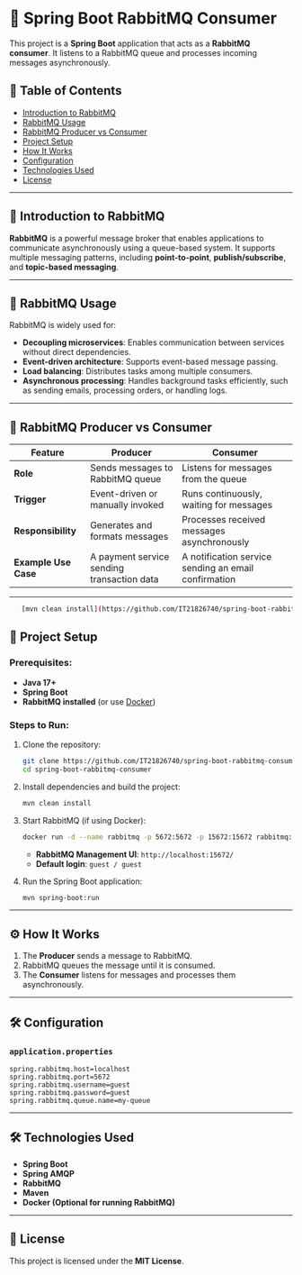 # 🐇 Spring Boot RabbitMQ Consumer  

This project is a **Spring Boot** application that acts as a **RabbitMQ consumer**. It listens to a RabbitMQ queue and processes incoming messages asynchronously.  

## 📌 Table of Contents  
- [Introduction to RabbitMQ](#introduction-to-rabbitmq)  
- [RabbitMQ Usage](#rabbitmq-usage)  
- [RabbitMQ Producer vs Consumer](#rabbitmq-producer-vs-consumer)  
- [Project Setup](#project-setup)  
- [How It Works](#how-it-works)  
- [Configuration](#configuration)  
- [Technologies Used](#technologies-used)  
- [License](#license)  

---

## 🐇 Introduction to RabbitMQ  

**RabbitMQ** is a powerful message broker that enables applications to communicate asynchronously using a queue-based system. It supports multiple messaging patterns, including **point-to-point**, **publish/subscribe**, and **topic-based messaging**.  

---

## 📌 RabbitMQ Usage  

RabbitMQ is widely used for:  
- **Decoupling microservices**: Enables communication between services without direct dependencies.  
- **Event-driven architecture**: Supports event-based message passing.  
- **Load balancing**: Distributes tasks among multiple consumers.  
- **Asynchronous processing**: Handles background tasks efficiently, such as sending emails, processing orders, or handling logs.  

---

## 🔄 RabbitMQ Producer vs Consumer  

| Feature       | Producer | Consumer |
|--------------|----------|----------|
| **Role**     | Sends messages to RabbitMQ queue | Listens for messages from the queue |
| **Trigger**  | Event-driven or manually invoked | Runs continuously, waiting for messages |
| **Responsibility** | Generates and formats messages | Processes received messages asynchronously |
| **Example Use Case** | A payment service sending transaction data | A notification service sending an email confirmation |

---

```bash
   [mvn clean install](https://github.com/IT21826740/spring-boot-rabbitmq-producer.git)
   ```

## 🚀 Project Setup  

### Prerequisites:  
- **Java 17+**  
- **Spring Boot**  
- **RabbitMQ installed** (or use [Docker](https://www.rabbitmq.com/download.html))  

### Steps to Run:  

1. Clone the repository:  
   ```bash
   git clone https://github.com/IT21826740/spring-boot-rabbitmq-consumer.git
   cd spring-boot-rabbitmq-consumer
   ```

2. Install dependencies and build the project:  
   ```bash
   mvn clean install
   ```

3. Start RabbitMQ (if using Docker):  
   ```bash
   docker run -d --name rabbitmq -p 5672:5672 -p 15672:15672 rabbitmq:management
   ```
   - **RabbitMQ Management UI**: `http://localhost:15672/`  
   - **Default login**: `guest / guest`  

4. Run the Spring Boot application:  
   ```bash
   mvn spring-boot:run
   ```

---

## ⚙️ How It Works  

1. The **Producer** sends a message to RabbitMQ.  
2. RabbitMQ queues the message until it is consumed.  
3. The **Consumer** listens for messages and processes them asynchronously.  

---

## 🛠 Configuration  

### `application.properties`  
```properties
spring.rabbitmq.host=localhost
spring.rabbitmq.port=5672
spring.rabbitmq.username=guest
spring.rabbitmq.password=guest
spring.rabbitmq.queue.name=my-queue
```

---

## 🛠 Technologies Used  

- **Spring Boot**  
- **Spring AMQP**  
- **RabbitMQ**  
- **Maven**  
- **Docker (Optional for running RabbitMQ)**  

---

## 📜 License  

This project is licensed under the **MIT License**.  

